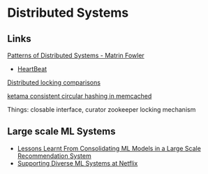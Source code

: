 # Distributed Systems
## Links
[Patterns of Distributed Systems - Matrin Fowler](https://martinfowler.com/articles/patterns-of-distributed-systems/)
- [HeartBeat](https://martinfowler.com/articles/patterns-of-distributed-systems/heartbeat.html)  

[//]: <> (Dummy comment to end bullet list)  
[Distributed locking comparisons](https://developpaper.com/talking-about-several-ways-of-using-distributed-locks-redis-zookeeper-database/)  

[ketama consistent circular hashing in memcached](https://medium.com/@dgryski/consistent-hashing-algorithmic-tradeoffs-ef6b8e2fcae8)  

Things: closable interface, curator zookeeper locking mechanism 

## Large scale ML Systems
- [Lessons Learnt From Consolidating ML Models in a Large Scale Recommendation System](https://netflixtechblog.medium.com/lessons-learnt-from-consolidating-ml-models-in-a-large-scale-recommendation-system-870c5ea5eb4a)
- [Supporting Diverse ML Systems at Netflix](https://netflixtechblog.com/supporting-diverse-ml-systems-at-netflix-2d2e6b6d205d)

